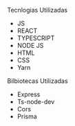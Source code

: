 Tecnlogias Utilizadas
- JS
- REACT
- TYPESCRIPT
- NODE JS
- HTML
- CSS
- Yarn

Bilbiotecas Utilizadas
- Express 
- Ts-node-dev
- Cors
- Prisma